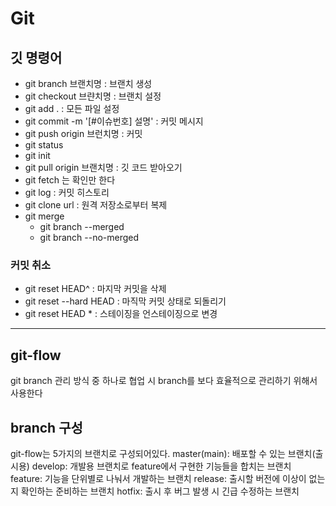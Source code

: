 # Git

## 깃 명령어
- git branch 브랜치명 : 브랜치 생성
- git checkout 브랸치명 : 브랜치 설정
- git add . : 모든 파일 설정
- git commit -m '[#이슈번호] 설명' : 커밋 메시지
- git push origin 브런치명 : 커밋
- git status
- git init
- git pull origin 브랜치명 : 깃 코드 받아오기
- git fetch 는 확인만 한다
- git log : 커밋 히스토리
- git clone url : 원격 저장소로부터 복제
- git merge
  - git branch --merged 
  - git branch --no-merged
### 커밋 취소
* git reset HEAD^ : 마지막 커밋을 삭제
* git reset --hard HEAD :  마직막 커밋 상태로 되돌리기
* git reset HEAD * : 스테이징을 언스테이징으로 변경
---
## git-flow
git branch 관리 방식 중 하나로 협업 시 branch를 보다 효율적으로 관리하기 위해서 사용한다
## branch 구성
git-flow는 5가지의 브랜치로 구성되어있다.
master(main): 배포할 수 있는 브랜치(출시용)
develop: 개발용 브랜치로 feature에서 구현한 기능들을 합치는 브랜치
feature: 기능을 단위별로 나눠서 개발하는 브랜치
release: 출시할 버전에 이상이 없는지 확인하는 준비하는 브랜치
hotfix: 출시 후 버그 발생 시 긴급 수정하는 브랜치
